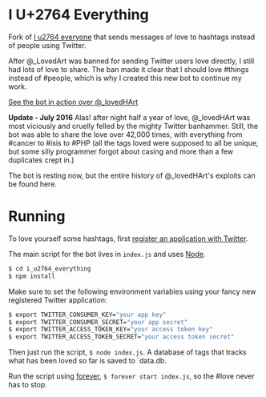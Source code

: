 # I U+2764 Everything
Fork of [I u2764 everyone](https://github.com/mattbierner/i-u2764-everyone) that sends messages of love to hashtags instead of people using Twitter.

After @_LovedArt was banned for sending Twitter users love directly, I still had lots of love to share. The ban made it clear that I should love #things instead of #people, which is why I created this new bot to continue my work.

[See the bot in action over @_lovedHArt][_lovedhart]

**Update - July 2016**
Alas! after night half a year of love, @_lovedHArt was most viciously and cruelly felled by the mighty Twitter banhammer. Still, the bot was able to share the love over 42,000 times, with everything from #cancer to #isis to #PHP (all the tags loved were supposed to all be unique, but some silly programmer forgot about casing and more than a few duplicates crept in.) 

The bot is resting now, but the entire history of @_lovedHArt's exploits can be found here.

# Running
To love yourself some hashtags, first [register an application with Twitter](http://dev.twitter.com).

The main script for the bot lives in `index.js` and uses [Node][node].

```bash
$ cd i_u2764_everything
$ npm install
```

Make sure to set the following environment variables using your fancy new registered Twitter application:

```bash
$ export TWITTER_CONSUMER_KEY="your app key"
$ export TWITTER_CONSUMER_SECRET="your app secret"
$ export TWITTER_ACCESS_TOKEN_KEY="your access token key"
$ export TWITTER_ACCESS_TOKEN_SECRET="your access token secret"
```

Then just run the script, `$ node index.js`. A database of tags that tracks what has been loved so far is saved to `data.db.

Run the script using [forever][forever], `$ forever start index.js`, so the #love never has to stop.


[forever]: https://github.com/foreverjs/forever
[node]: https://nodejs.org/
[_lovedart]: https://twitter.com/_lovedart
[_lovedhart]: https://twitter.com/_lovedhart
